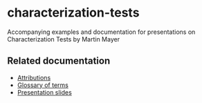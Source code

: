 # characterization-tests

Accompanying examples and documentation for presentations on Characterization Tests by Martin Mayer

## Related documentation

- [Attributions](attributions.md)
- [Glossary of terms](glossary-of-terms.md)
- [Presentation slides](characterization_testing.pdf)
